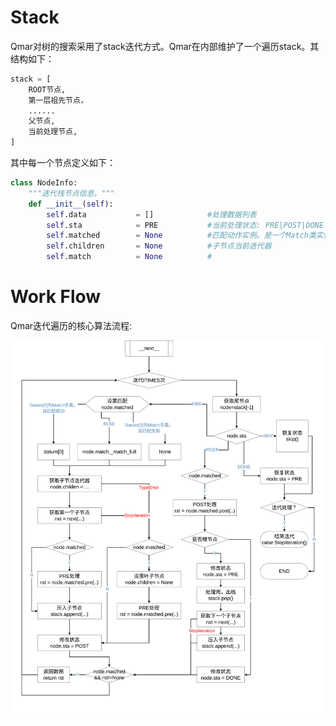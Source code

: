 # Stack
Qmar对树的搜索采用了stack迭代方式。Qmar在内部维护了一个遍历stack。其结构如下：
```python
stack = [
    ROOT节点,
    第一层祖先节点，
    ......
    父节点,
    当前处理节点,
]
```

其中每一个节点定义如下：
```python
class NodeInfo:
    """迭代栈节点信息。"""
    def __init__(self):
        self.data           = []            #处理数据列表
        self.sta            = PRE           #当前处理状态: PRE|POST|DONE|SKIP
        self.matched        = None          #匹配动作实例。是一个Match类实例
        self.children       = None          #子节点当前迭代器
        self.match          = None          #
```

# Work Flow
Qmar迭代遍历的核心算法流程:

![WorkFlow](WorkFlow.svg)